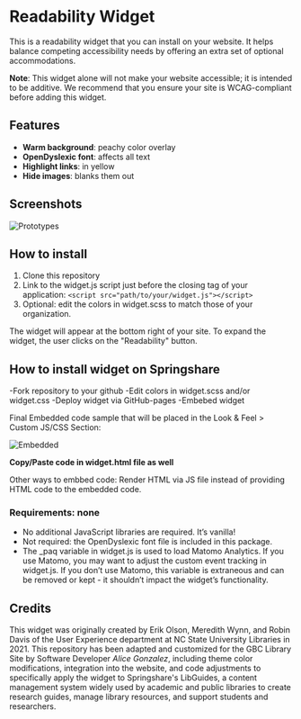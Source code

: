 # Readability Widget

This is a readability widget that you can install on your website. It helps balance competing accessibility needs by offering an extra set of optional accommodations. 

**Note**: This widget alone will not make your website accessible; it is intended to be additive. We recommend that you ensure your site is WCAG-compliant before adding this widget.


## Features

- **Warm background**: peachy color overlay
- **OpenDyslexic font**: affects all text 
- **Highlight links**: in yellow 
- **Hide images**: blanks them out

## Screenshots

![Prototypes](https://github.com/user-attachments/assets/470ec383-dc27-4d5d-914f-a839f567d110)

## How to install
1. Clone this repository
2. Link to the widget.js script just before the closing <body> tag of your application: ``<script src="path/to/your/widget.js"></script>``
3. Optional: edit the colors in widget.scss to match those of your organization. 

The widget will appear at the bottom right of your site. To expand the widget, the user clicks on the "Readability" button. 
## How to install widget on Springshare
-Fork repository to your github
-Edit colors in widget.scss and/or widget.css
-Deploy widget via GitHub-pages
-Embebed widget

Final Embedded code sample that will be placed in the Look & Feel > Custom JS/CSS Section:

![Embedded](https://github.com/user-attachments/assets/2a92be96-65f5-4515-9495-bc72c7a7f2a4)

**Copy/Paste code in widget.html file as well**

Other ways to embbed code: Render HTML via JS file instead of providing HTML code to the embedded code.
### Requirements: none

- No additional JavaScript libraries are required. It’s vanilla!
- Not required: the OpenDyslexic font file is included in this package.
- The _paq variable in widget.js is used to load Matomo Analytics. If you use Matomo, you may want to adjust the custom event tracking in widget.js. If you don’t use Matomo, this variable is extraneous and can be removed or kept - it shouldn’t impact the widget’s functionality.

## Credits

This widget was originally created by Erik Olson, Meredith Wynn, and Robin Davis of the User Experience department at NC State University Libraries in 2021. This repository has been adapted and customized for the GBC Library Site by  Software Developer *Alice Gonzalez*, including theme color modifications, integration into the website, and code adjustments to specifically apply the widget to Springshare's LibGuides, a content management system widely used by academic and public libraries to create research guides, manage library resources, and support students and researchers.
